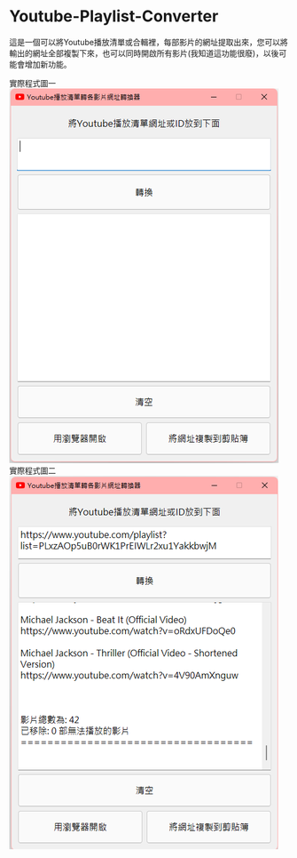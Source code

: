 # Youtube-Playlist-Converter

這是一個可以將Youtube播放清單或合輯裡，每部影片的網址提取出來，您可以將輸出的網址全部複製下來，也可以同時開啟所有影片(我知道這功能很廢)，以後可能會增加新功能。


實際程式圖一  
![image](https://github.com/tysonyu0304/Youtube-Playlist-Converter/blob/forReadme/image/%E7%A8%8B%E5%BC%8F%E7%A4%BA%E6%84%8F%E5%9C%961.png?raw=true)  
實際程式圖二  
![image](https://github.com/tysonyu0304/Youtube-Playlist-Converter/blob/forReadme/image/%E7%A8%8B%E5%BC%8F%E7%A4%BA%E6%84%8F%E5%9C%962.png?raw=true)  

